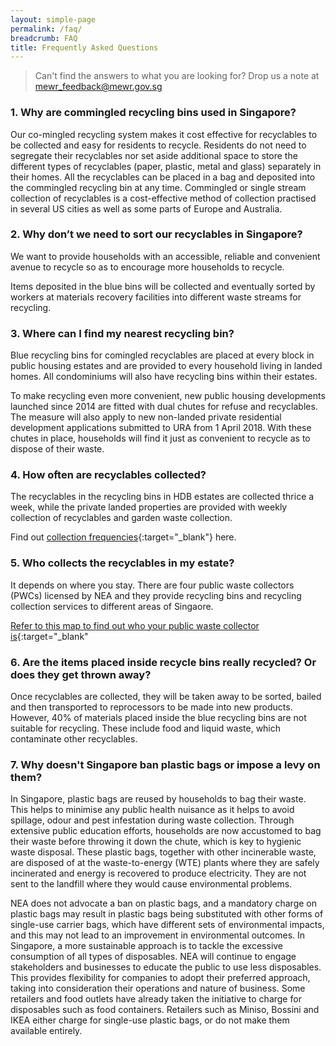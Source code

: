 ```yaml
---
layout: simple-page
permalink: /faq/
breadcrumb: FAQ
title: Frequently Asked Questions 
---
```


> Can't find the answers to what you are looking for? Drop us a note at <mewr_feedback@mewr.gov.sg> 

### 1. Why are commingled recycling bins used in Singapore?

Our co-mingled recycling system makes it cost effective for recyclables to be collected and easy for residents to recycle. Residents do not need to segregate their recyclables nor set aside additional space to store the different types of recyclables (paper, plastic, metal and glass) separately in their homes. All the recyclables can be placed in a bag and deposited into the commingled recycling bin at any time. Commingled or single stream collection of recyclables is a cost-effective method of collection practised in several US cities as well as some parts of Europe and Australia.


### 2. Why don’t we need to sort our recyclables in Singapore?

We want to provide households with an accessible, reliable and convenient avenue to recycle so as to encourage more households to recycle. 

Items deposited in the blue bins will be collected and eventually sorted by workers at materials recovery facilities into different waste streams for recycling.


### 3. Where can I find my nearest recycling bin?

Blue recycling bins for comingled recyclables are placed at every block in public housing estates and are provided to every household living in landed homes. All condominiums will also have recycling bins within their estates. 

To make recycling even more convenient, new public housing developments launched since 2014 are fitted with dual chutes for refuse and recyclables. The measure will also apply to new non-landed private residential development applications submitted to URA from 1 April 2018. With these chutes in place, households will find it just as convenient to recycle as to dispose of their waste.


### 4. How often are recyclables collected?

The recyclables in the recycling bins in HDB estates are collected thrice a week, while the private landed properties are provided with weekly collection of recyclables and garden waste collection. 

Find out [collection frequencies](https://www.nea.gov.sg/our-services/waste-management/3r-programmes-and-resources/national-recycling-programme){:target="_blank"} here.

### 5. Who collects the recyclables in my estate?

It depends on where you stay. There are four public waste collectors (PWCs) licensed by NEA and they provide recycling bins and recycling collection services to different areas of Singaore.

[Refer to this map to find out who your public waste collector is](https://www.nea.gov.sg/our-services/waste-management/3r-programmes-and-resources/national-recycling-programme){:target="_blank"


### 6. Are the items placed inside recycle bins really recycled? Or does they get thrown away? 

Once recyclables are collected, they will be taken away to be sorted, bailed and then transported to reprocessors to be made into new products. However, 40% of materials placed inside the blue recycling bins are not suitable for recycling. These include food and liquid waste, which contaminate other recyclables.

### 7. Why doesn't Singapore ban plastic bags or impose a levy on them?

In Singapore, plastic bags are reused by households to bag their waste. This helps to minimise any public health nuisance as it helps to avoid spillage, odour and pest infestation during waste collection. Through extensive public education efforts, households are now accustomed to bag their waste before throwing it down the chute, which is key to hygienic waste disposal. These plastic bags, together with other incinerable waste, are disposed of at the waste-to-energy (WTE) plants where they are safely incinerated and energy is recovered to produce electricity. They are not sent to the landfill where they would cause environmental problems.

NEA does not advocate a ban on plastic bags, and a mandatory charge on plastic bags may result in plastic bags being substituted with other forms of single-use carrier bags, which have different sets of environmental impacts, and this may not lead to an improvement in environmental outcomes. In Singapore, a more sustainable approach is to tackle the excessive consumption of all types of disposables. NEA will continue to engage stakeholders and businesses to educate the public to use less disposables. This provides flexibility for companies to adopt their preferred approach, taking into consideration their operations and nature of business. Some retailers and food outlets have already taken the initiative to charge for disposables such as food containers. Retailers such as Miniso, Bossini and IKEA either charge for single-use plastic bags, or do not make them available entirely.

